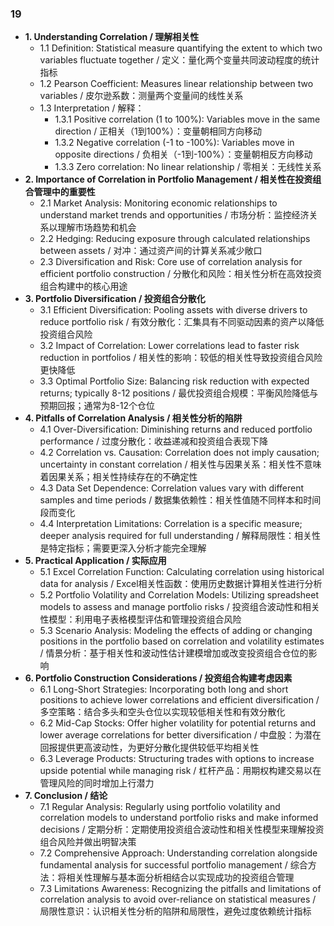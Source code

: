 ### 19
- **1. Understanding Correlation / 理解相关性**
    - 1.1 Definition: Statistical measure quantifying the extent to which two variables fluctuate together / 定义：量化两个变量共同波动程度的统计指标
    - 1.2 Pearson Coefficient: Measures linear relationship between two variables / 皮尔逊系数：测量两个变量间的线性关系
    - 1.3 Interpretation / 解释：
        - 1.3.1 Positive correlation (1 to 100%): Variables move in the same direction / 正相关（1到100%）：变量朝相同方向移动
        - 1.3.2 Negative correlation (-1 to -100%): Variables move in opposite directions / 负相关（-1到-100%）：变量朝相反方向移动
        - 1.3.3 Zero correlation: No linear relationship / 零相关：无线性关系
- **2. Importance of Correlation in Portfolio Management / 相关性在投资组合管理中的重要性**
    - 2.1 Market Analysis: Monitoring economic relationships to understand market trends and opportunities / 市场分析：监控经济关系以理解市场趋势和机会
    - 2.2 Hedging: Reducing exposure through calculated relationships between assets / 对冲：通过资产间的计算关系减少敞口
    - 2.3 Diversification and Risk: Core use of correlation analysis for efficient portfolio construction / 分散化和风险：相关性分析在高效投资组合构建中的核心用途
- **3. Portfolio Diversification / 投资组合分散化**
    - 3.1 Efficient Diversification: Pooling assets with diverse drivers to reduce portfolio risk / 有效分散化：汇集具有不同驱动因素的资产以降低投资组合风险
    - 3.2 Impact of Correlation: Lower correlations lead to faster risk reduction in portfolios / 相关性的影响：较低的相关性导致投资组合风险更快降低
    - 3.3 Optimal Portfolio Size: Balancing risk reduction with expected returns; typically 8-12 positions / 最优投资组合规模：平衡风险降低与预期回报；通常为8-12个仓位
- **4. Pitfalls of Correlation Analysis / 相关性分析的陷阱**
    - 4.1 Over-Diversification: Diminishing returns and reduced portfolio performance / 过度分散化：收益递减和投资组合表现下降
    - 4.2 Correlation vs. Causation: Correlation does not imply causation; uncertainty in constant correlation / 相关性与因果关系：相关性不意味着因果关系；相关性持续存在的不确定性
    - 4.3 Data Set Dependence: Correlation values vary with different samples and time periods / 数据集依赖性：相关性值随不同样本和时间段而变化
    - 4.4 Interpretation Limitations: Correlation is a specific measure; deeper analysis required for full understanding / 解释局限性：相关性是特定指标；需要更深入分析才能完全理解
- **5. Practical Application / 实际应用**
    - 5.1 Excel Correlation Function: Calculating correlation using historical data for analysis / Excel相关性函数：使用历史数据计算相关性进行分析
    - 5.2 Portfolio Volatility and Correlation Models: Utilizing spreadsheet models to assess and manage portfolio risks / 投资组合波动性和相关性模型：利用电子表格模型评估和管理投资组合风险
    - 5.3 Scenario Analysis: Modeling the effects of adding or changing positions in the portfolio based on correlation and volatility estimates / 情景分析：基于相关性和波动性估计建模增加或改变投资组合仓位的影响
- **6. Portfolio Construction Considerations / 投资组合构建考虑因素**
    - 6.1 Long-Short Strategies: Incorporating both long and short positions to achieve lower correlations and efficient diversification / 多空策略：结合多头和空头仓位以实现较低相关性和有效分散化
    - 6.2 Mid-Cap Stocks: Offer higher volatility for potential returns and lower average correlations for better diversification / 中盘股：为潜在回报提供更高波动性，为更好分散化提供较低平均相关性
    - 6.3 Leverage Products: Structuring trades with options to increase upside potential while managing risk / 杠杆产品：用期权构建交易以在管理风险的同时增加上行潜力
- **7. Conclusion / 结论**
    - 7.1 Regular Analysis: Regularly using portfolio volatility and correlation models to understand portfolio risks and make informed decisions / 定期分析：定期使用投资组合波动性和相关性模型来理解投资组合风险并做出明智决策
    - 7.2 Comprehensive Approach: Understanding correlation alongside fundamental analysis for successful portfolio management / 综合方法：将相关性理解与基本面分析相结合以实现成功的投资组合管理
    - 7.3 Limitations Awareness: Recognizing the pitfalls and limitations of correlation analysis to avoid over-reliance on statistical measures / 局限性意识：认识相关性分析的陷阱和局限性，避免过度依赖统计指标
